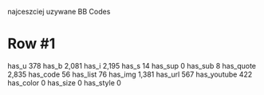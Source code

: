 najceszciej uzywane BB Codes
#	Row  #1
has_u	378
has_b	2,081
has_i	2,195
has_s	14
has_sup	0
has_sub	8
has_quote	2,835
has_code	56
has_list	76
has_img	1,381
has_url	567
has_youtube	422
has_color	0
has_size	0
has_style	0